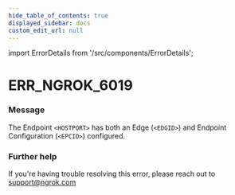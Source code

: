 ```yaml
---
hide_table_of_contents: true
displayed_sidebar: docs
custom_edit_url: null
---
```


import ErrorDetails from '/src/components/ErrorDetails';

# ERR_NGROK_6019

### Message
The Endpoint `<HOSTPORT>` has both an Edge (`<EDGID>`) and Endpoint Configuration (`<EPCID>`) configured.

### Further help
If you're having trouble resolving this error, please reach out to [support@ngrok.com](mailto:support@ngrok.com?subject=Help%20with%20ERR_NGROK_6019)

<ErrorDetails error='err_ngrok_6019' />

